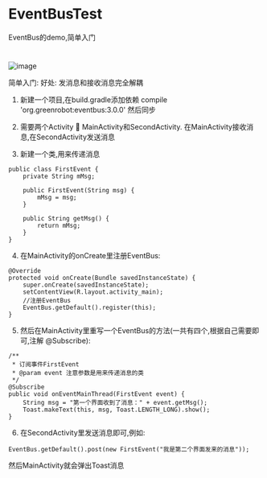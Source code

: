 # EventBusTest
EventBus的demo,简单入门
#
![image](https://github.com/itlhy/EventBusTest/blob/master/app/EventBus%E7%9A%84demo.gif)

简单入门:
好处: 发消息和接收消息完全解耦
1.	新建一个项目,在build.gradle添加依赖  compile 'org.greenrobot:eventbus:3.0.0' 然后同步
2.	需要两个Activity  MainActivity和SecondActivity. 在MainActivity接收消息,在SecondActivity发送消息

3.	新建一个类,用来传递消息
```
public class FirstEvent {
    private String mMsg;

    public FirstEvent(String msg) {
        mMsg = msg;
    }

    public String getMsg() {
        return mMsg;
    }
}
```

4.	在MainActivity的onCreate里注册EventBus:
```
@Override
protected void onCreate(Bundle savedInstanceState) {
    super.onCreate(savedInstanceState);
    setContentView(R.layout.activity_main);
    //注册EventBus
    EventBus.getDefault().register(this);
}
```
5.	然后在MainActivity里重写一个EventBus的方法(一共有四个,根据自己需要即可,注解 @Subscribe):
```
/**
 * 订阅事件FirstEvent
 * @param event 注意参数是用来传递消息的类
 */
@Subscribe
public void onEventMainThread(FirstEvent event) {
    String msg = "第一个界面收到了消息：" + event.getMsg();
    Toast.makeText(this, msg, Toast.LENGTH_LONG).show();
}
```
6.	在SecondActivity里发送消息即可,例如:
```
EventBus.getDefault().post(new FirstEvent("我是第二个界面发来的消息"));
```

然后MainActivity就会弹出Toast消息
